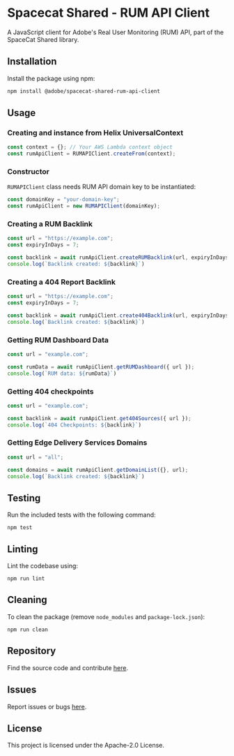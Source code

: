 # Spacecat Shared - RUM API Client

A JavaScript client for Adobe's Real User Monitoring (RUM) API, part of the SpaceCat Shared library.

## Installation

Install the package using npm:

```bash
npm install @adobe/spacecat-shared-rum-api-client
```

## Usage

### Creating and instance from Helix UniversalContext

```js
const context = {}; // Your AWS Lambda context object
const rumApiClient = RUMAPIClient.createFrom(context);

```

### Constructor

`RUMAPIClient` class needs RUM API domain key to be instantiated:

```js
const domainKey = "your-domain-key";
const rumApiClient = new RUMAPIClient(domainKey);
```

### Creating a RUM Backlink

```js
const url = "https://example.com";
const expiryInDays = 7;

const backlink = await rumApiClient.createRUMBacklink(url, expiryInDays);
console.log(`Backlink created: ${backlink}`)
```

### Creating a 404 Report Backlink

```js
const url = "https://example.com";
const expiryInDays = 7;

const backlink = await rumApiClient.create404Backlink(url, expiryInDays);
console.log(`Backlink created: ${backlink}`)
```

### Getting RUM Dashboard Data

```js
const url = "example.com";

const rumData = await rumApiClient.getRUMDashboard({ url });
console.log(`RUM data: ${rumData}`)
```

### Getting 404 checkpoints

```js
const url = "example.com";

const backlink = await rumApiClient.get404Sources({ url });
console.log(`404 Checkpoints: ${backlink}`)
```

### Getting Edge Delivery Services Domains

```js
const url = "all";

const domains = await rumApiClient.getDomainList({}, url);
console.log(`Backlink created: ${backlink}`)
```

## Testing
Run the included tests with the following command:
```
npm test
```

## Linting
Lint the codebase using:
```
npm run lint
```

## Cleaning
To clean the package (remove `node_modules` and `package-lock.json`):
```
npm run clean
```

## Repository
Find the source code and contribute [here](https://github.com/adobe/spacecat-shared.git).

## Issues
Report issues or bugs [here](https://github.com/adobe/spacecat-shared/issues).

## License
This project is licensed under the Apache-2.0 License.
